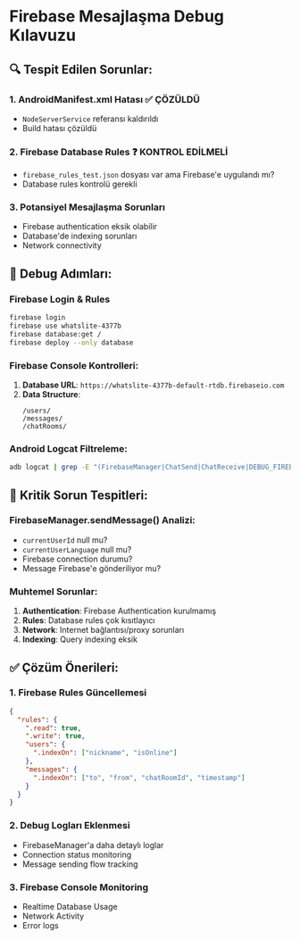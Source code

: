 # Firebase Mesajlaşma Debug Kılavuzu

## 🔍 Tespit Edilen Sorunlar:

### 1. **AndroidManifest.xml Hatası** ✅ ÇÖZÜLDÜ
- `NodeServerService` referansı kaldırıldı
- Build hatası çözüldü

### 2. **Firebase Database Rules** ❓ KONTROL EDİLMELİ
- `firebase_rules_test.json` dosyası var ama Firebase'e uygulandı mı?
- Database rules kontrolü gerekli

### 3. **Potansiyel Mesajlaşma Sorunları**
- Firebase authentication eksik olabilir
- Database'de indexing sorunları
- Network connectivity

## 🔧 Debug Adımları:

### Firebase Login & Rules
```bash
firebase login
firebase use whatslite-4377b  
firebase database:get /
firebase deploy --only database
```

### Firebase Console Kontrolleri:
1. **Database URL**: `https://whatslite-4377b-default-rtdb.firebaseio.com`
2. **Data Structure**:
   ```
   /users/
   /messages/
   /chatRooms/
   ```

### Android Logcat Filtreleme:
```bash
adb logcat | grep -E "(FirebaseManager|ChatSend|ChatReceive|DEBUG_FIREBASE)"
```

## 🚨 Kritik Sorun Tespitleri:

### FirebaseManager.sendMessage() Analizi:
- `currentUserId` null mu?
- `currentUserLanguage` null mu? 
- Firebase connection durumu?
- Message Firebase'e gönderiliyor mu?

### Muhtemel Sorunlar:
1. **Authentication**: Firebase Authentication kurulmamış
2. **Rules**: Database rules çok kısıtlayıcı
3. **Network**: Internet bağlantısı/proxy sorunları
4. **Indexing**: Query indexing eksik

## ✅ Çözüm Önerileri:

### 1. Firebase Rules Güncellemesi
```json
{
  "rules": {
    ".read": true,
    ".write": true,
    "users": {
      ".indexOn": ["nickname", "isOnline"]
    },
    "messages": {
      ".indexOn": ["to", "from", "chatRoomId", "timestamp"]
    }
  }
}
```

### 2. Debug Logları Eklenmesi
- FirebaseManager'a daha detaylı loglar
- Connection status monitoring
- Message sending flow tracking

### 3. Firebase Console Monitoring
- Realtime Database Usage
- Network Activity
- Error logs